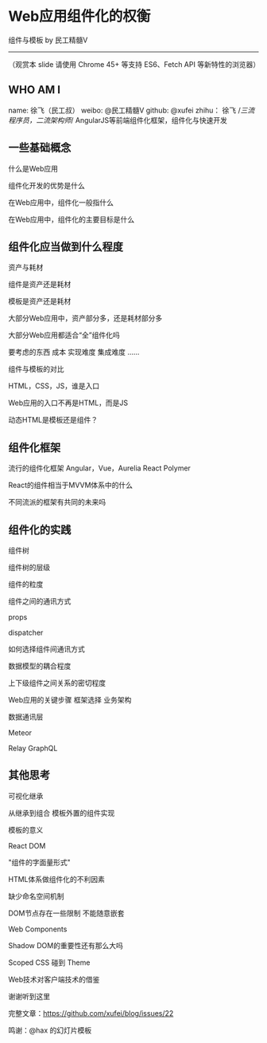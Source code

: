 # Web应用组件化的权衡
  组件与模板
  by 民工精髓V
  ________________________________
  （观赏本 slide 请使用 Chrome 45+ 等支持 ES6、Fetch API 等新特性的浏览器）

## WHO AM I
  name: 徐飞（民工叔）
  weibo: @民工精髓V
  github: @xufei
  zhihu： 徐飞 /*三流程序员，二流架构师*/
  AngularJS等前端组件化框架，组件化与快速开发

## 一些基础概念

什么是Web应用

组件化开发的优势是什么

在Web应用中，组件化一般指什么

在Web应用中，组件化的主要目标是什么

## 组件化应当做到什么程度

资产与耗材

组件是资产还是耗材

模板是资产还是耗材

大部分Web应用中，资产部分多，还是耗材部分多

大部分Web应用都适合“全”组件化吗

要考虑的东西
  成本
  实现难度
  集成难度
  ……

组件与模板的对比

HTML，CSS，JS，谁是入口

Web应用的入口不再是HTML，而是JS 

动态HTML是模板还是组件？

## 组件化框架

流行的组件化框架
  Angular，Vue，Aurelia
  React
  Polymer

React的组件相当于MVVM体系中的什么

不同流派的框架有共同的未来吗

## 组件化的实践

组件树

组件树的层级

组件的粒度

组件之间的通讯方式

<TodoList>
    <TodoItem></TodoItem>
    <TodoItem></TodoItem>
    <TodoItem></TodoItem>
</TodoList>

props

dispatcher

如何选择组件间通讯方式

数据模型的耦合程度

上下级组件之间关系的密切程度

Web应用的关键步骤
  框架选择
    业务架构

数据通讯层

Meteor

Relay
GraphQL

## 其他思考

可视化继承

从继承到组合
  模板外置的组件实现

模板的意义

React DOM

"组件的字面量形式"

HTML体系做组件化的不利因素

缺少命名空间机制

DOM节点存在一些限制
  不能随意嵌套

Web Components

Shadow DOM的重要性还有那么大吗

Scoped CSS 碰到 Theme

Web技术对客户端技术的借鉴

谢谢听到这里

完整文章：https://github.com/xufei/blog/issues/22

鸣谢：@hax 的幻灯片模板
